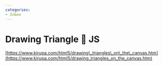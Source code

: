 ```yaml
---
categories:
- Inbox
---
```

# Drawing Triangle 📐 JS

[https://www.kirupa.com/html5/drawing\_triangles\_on\_the\_canvas.htm](https://www.kirupa.com/html5/drawing_triangles_on_the_canvas.htm)